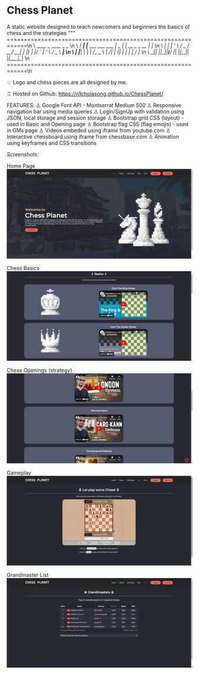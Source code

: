 # Chess Planet
A static website designed to teach newcomers and beginners the basics of chess and the strategies
"""
\============================================================\n
\   ____ _                     ____  _                  _    \n
\  / ___| |__   ___  ___ ___  |  _ \| | __ _ _ __   ___| |_  \n
\ | |   | '_ \ / _ \/ __/ __| | |_) | |/ _` | '_ \ / _ \ __| \n
\ | |___| | | |  __/\__ \__ \ |  __/| | (_| | | | |  __/ |_  \n
\  \____|_| |_|\___||___/___/ |_|   |_|\__,_|_| |_|\___|\__| \n
\============================================================\n

♘ Logo and chess pieces are all designed by me.

♖ Hosted on Github:
https://n1cholasong.github.io/ChessPlanet/

FEATURES:
♙ Google Font API - Montserrat Medium 500
♙ Responsive navigation bar using media queries 
♙ Login/SignUp with validation using JSON, local storage and session storage
♙ Bootstrap grid CSS (layout) - used in Basic and Opening page
♙ Bootstrap flag CSS (flag emojis) - used in GMs page
♙ Videos embeded using iframe from youtube.com
♙ Interactive chessboard using iframe from chessbase.com
♙ Animation using keyframes and CSS transitions

Screenshots:

Home Page
<img src="/screenshots/home-page.png">

Chess Basics
<img src="/screenshots/basic-of-chess.png">

Chess Openings (strategy)
<img src="/screenshots/chess-opening.png">

Gameplay
<img src="/screenshots/gameplay.png">

Grandmaster List
<img src="/screenshots/grandmaster.png">